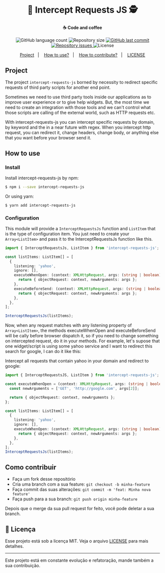 <h1 align="center">
    🚦 Intercept Requests JS 🕵
</h1>

<h4 align="center">
    ☕ Code and coffee
</h4>
<p align="center">
  <img alt="GitHub language count" src="https://img.shields.io/github/languages/count/luispmoraisc/intercept_requests_js?style=for-the-badge">

  <img alt="Repository size" src="https://img.shields.io/github/repo-size/luispmoraisc/intercept_requests_js?style=for-the-badge">
  
  <a href="https://github.com/luispmoraisc/intercept_requests_js/commits/master">
    <img alt="GitHub last commit" src="https://img.shields.io/github/last-commit/luispmoraisc/intercept_requests_js/master?style=for-the-badge">
  </a>

  <a href="https://github.com/luispmoraisc/intercept_requests_js/issues">
    <img alt="Repository issues" src="https://img.shields.io/github/issues/luispmoraisc/intercept_requests_js?style=for-the-badge">
  </a>

  <img alt="License" src="https://img.shields.io/badge/license-MIT-brightgreen">
</p>

<p align="center">
  <a href="#-project">Project</a>&nbsp;&nbsp;&nbsp;|&nbsp;&nbsp;&nbsp;
  <a href="#-how-to-use">How to use?</a>&nbsp;&nbsp;&nbsp;|&nbsp;&nbsp;&nbsp;
  <a href="#-como-contribuir">How to contribute?</a>&nbsp;&nbsp;&nbsp;|&nbsp;&nbsp;&nbsp;
  <a href="#-licença">LICENSE</a>
</p>

## Project

The project `intercept-requests-js` borned by necessity to redirect specific requests of third party scripts for another
end point.

Sometimes we need to use third party tools inside our applications as to improve user experience or to give help
widgets. But, the most time we need to create an integration with those tools and we can't control what those scripts
are calling of the external world, such as HTTP requests etc.

With intercept-requests-js you can intercept specific requests by domain, by keyword and the in a near future with
regex. When you intercept http request, you can redirect it, change headers, change body, or anything else that you want
before your browser send it.

## How to use

### Install

Install intercept-requests-js by npm:

```sh
$ npm i --save intercept-requests-js
```

Or using yarn:

```sh
$ yarn add intercept-requests-js
```

### Configuration

This module will provide a `InterceptRequestsJs` function and `ListItem` that is the type of configuration item. You
just need to create your `Array<ListItem>` and pass it to the InterceptRequestsJs function like this.

```ts
import { InterceptRequestsJs, ListItem } from 'intercept-requests-js';

const listItems: ListItem[] = [
  {
    listening: 'yahoo',
    ignore: [],
    executeWhenOpen: (context: XMLHttpRequest, args: (string | boolean)[]) => {
      return { objectRequest: context, newArguments: args };
    },
    executeBeforeSend: (context: XMLHttpRequest, args: (string | boolean)[]) => {
      return { objectRequest: context, newArguments: args };
    },
  },
];

InterceptRequestsJs(listItems);
```

Now, when any request matches with any listening property of `Array<ListItem>`, the methods executeWhenOpen and
executeBeforeSend will be cally before browser dispatch it, so if you need to change something on intercepted request,
do it in your methods. For example, let's supose that one widget/script is using some yahoo service and I want to
redirect this search for google, I can do it like this:

Intercept all requests that contain yahoo in your domain and redirect to google:

```ts
import { InterceptRequestsJS, ListItem } from 'intercept-requests-js';

const executeWhenOpen = (context: XMLHttpRequest, args: (string | boolean)[]) => {
  const newArguments = ['GET', 'http://google.com', args[2]];

  return { objectRequest: context, newArguments };
};

const listItems: ListItem[] = [
  {
    listening: 'yahoo',
    ignore: [],
    executeWhenOpen: (context: XMLHttpRequest, args: (string | boolean)[]) => {
      return { objectRequest: context, newArguments: args };
    },
  },
];
InterceptRequestsJs(listItems);
```

## Como contribuir

- Faça um fork desse repositório
- Cria uma branch com a sua feature: `git checkout -b minha-feature`
- Faça commit das suas alterações: `git commit -m 'feat: Minha nova feature'`
- Faça push para a sua branch: `git push origin minha-feature`

Depois que o merge da sua pull request for feito, você pode deletar a sua branch.

## 📝 Licença

Esse projeto está sob a licença MIT. Veja o arquivo [LICENSE](LICENSE) para mais detalhes.

---

Este projeto está em constante evolução e refatoração, mande também a sua contribuição.
